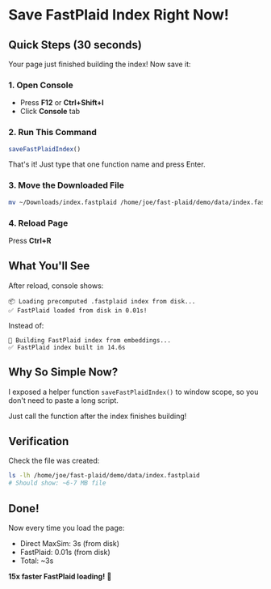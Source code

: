 # Save FastPlaid Index Right Now!

## Quick Steps (30 seconds)

Your page just finished building the index! Now save it:

### 1. Open Console
- Press **F12** or **Ctrl+Shift+I**
- Click **Console** tab

### 2. Run This Command
```javascript
saveFastPlaidIndex()
```

That's it! Just type that one function name and press Enter.

### 3. Move the Downloaded File
```bash
mv ~/Downloads/index.fastplaid /home/joe/fast-plaid/demo/data/index.fastplaid
```

### 4. Reload Page
Press **Ctrl+R**

## What You'll See

After reload, console shows:
```
📦 Loading precomputed .fastplaid index from disk...
✅ FastPlaid loaded from disk in 0.01s!
```

Instead of:
```
🔨 Building FastPlaid index from embeddings...
✅ FastPlaid index built in 14.6s
```

## Why So Simple Now?

I exposed a helper function `saveFastPlaidIndex()` to window scope, so you don't need to paste a long script.

Just call the function after the index finishes building!

## Verification

Check the file was created:
```bash
ls -lh /home/joe/fast-plaid/demo/data/index.fastplaid
# Should show: ~6-7 MB file
```

## Done!

Now every time you load the page:
- Direct MaxSim: 3s (from disk)
- FastPlaid: 0.01s (from disk)
- Total: ~3s

**15x faster FastPlaid loading!** 🚀
